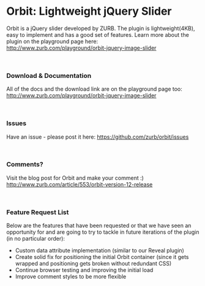 <h1>Orbit: Lightweight jQuery Slider</h1>
<p>Orbit is a jQuery slider developed by ZURB. The plugin is lightweight(4KB), easy to implement and has a good set of features. Learn more about the plugin on the playground page here: <a href="http://www.zurb.com/playground/orbit-jquery-image-slider">http://www.zurb.com/playground/orbit-jquery-image-slider</a></p><br />
<h3>Download & Documentation </h3>
<p>All of the docs and the download link are on the playground page too: <a href="http://www.zurb.com/playground/orbit-jquery-image-slider">http://www.zurb.com/playground/orbit-jquery-image-slider</a></p>
<br />
<h3>Issues</h3>
<p>Have an issue - please post it here: <a href="https://github.com/zurb/orbit/issues">https://github.com/zurb/orbit/issues</a></p>
<br />
<h3>Comments?</h3>
<p>Visit the blog post for Orbit and make your comment :) <a href="http://www.zurb.com/article/553/orbit-version-12-release">http://www.zurb.com/article/553/orbit-version-12-release</a></p>
<br />
<h3>Feature Request List</h3>
<p>Below are the features that have been requested or that we have seen an opportunity for and are going to try to tackle in future iterations of the plugin (in no particular order):</p>
<ul>
<li>Custom data attribute implementation (similar to our Reveal plugin)</li>
<li>Create solid fix for positioning the initial Orbit container (since it gets wrapped and positioning gets broken without redundant CSS)</li>
<li>Continue browser testing and improving the initial load</li>
<li>Improve comment styles to be more flexible</li>
</ul>
